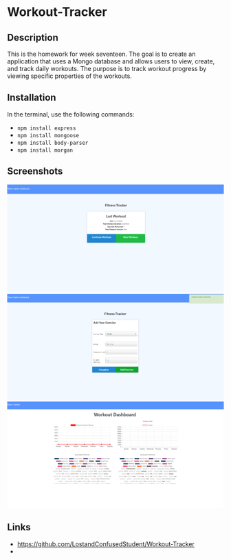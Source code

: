 # Workout-Tracker

## Description

This is the homework for week seventeen. The goal is to create an application that uses a Mongo database and allows users to view, create, and track daily workouts. The purpose is to track workout progress by viewing specific properties of the workouts.

## Installation

In the terminal, use the following commands:

* `npm install express`
* `npm install mongoose`
* `npm install body-parser`
* `npm install morgan`

## Screenshots

![Screenshot](Develop/public/assets/images/Screenshot.png)
![Screenshot2](Develop/public/assets/images/Screenshot2.png)
![Screenshot3](Develop/public/assets/images/Screenshot3.png)

## Links

* https://github.com/LostandConfusedStudent/Workout-Tracker
* 